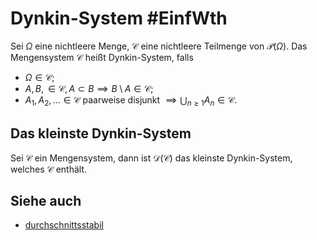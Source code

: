# Dynkin-System #EinfWth
Sei $\Omega$ eine nichtleere Menge, $\mathscr{C}$ eine nichtleere Teilmenge von $\mathcal{P}(\Omega)$. Das Mengensystem $\mathscr{C}$ heißt Dynkin-System, falls
- $\Omega \in\mathscr{C}$;
- $A,B,\in \mathscr{C},A\subset B\implies B \setminus A \in \mathscr{C}$;
- $A_1,A_2,\dots\in\mathscr{C}$ paarweise disjunkt $\implies \bigcup_{n\geq 1}A_n\in \mathscr{C}$.
## Das kleinste Dynkin-System
Sei $\mathscr{C}$ ein Mengensystem, dann ist $\mathscr{D}(\mathscr{C})$ das kleinste Dynkin-System, welches $\mathscr{C}$ enthält.
## Siehe auch
- [durchschnittsstabil](Einf.%20Wtheo/Definitions/durchschnittsstabil.md)